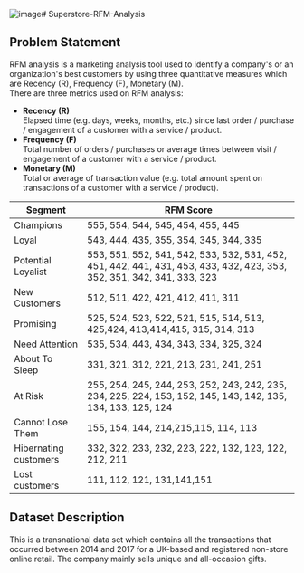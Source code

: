![image](https://github.com/nqnga-0502/Superstore-RFM-Analysis/assets/144922369/3d734596-3aad-4dfc-aa65-feea7fbf3a53)# Superstore-RFM-Analysis
## Problem Statement
RFM analysis is a marketing analysis tool used to identify a company's or an organization's best customers by using three quantitative measures 
which are Recency (R), Frequency (F), Monetary (M).
<br>
There are three metrics used on RFM analysis:

* **Recency (R)** <br>
   Elapsed time (e.g. days, weeks, months, etc.) since last order / purchase / engagement of a customer with a service / product.
* **Frequency (F)** <br>
  Total number of orders / purchases or average times between visit / engagement of a customer with a service / product.
* **Monetary (M)** <br>
  Total or average of transaction value (e.g. total amount spent on transactions of a customer with a service / product).

| Segment | RFM Score |
| ----------- | ----------- |
| Champions | 555, 554, 544, 545, 454, 455, 445 |
| Loyal | 543, 444, 435, 355, 354, 345, 344, 335 |
| Potential Loyalist |	553, 551, 552, 541, 542, 533, 532, 531, 452, 451, 442, 441, 431, 453, 433, 432, 423, 353, 352, 351, 342, 341, 333, 323 |
| New Customers |	512, 511, 422, 421, 412, 411, 311 |
| Promising |	525, 524, 523, 522, 521, 515, 514, 513, 425,424, 413,414,415, 315, 314, 313 |
| Need Attention |	535, 534, 443, 434, 343, 334, 325, 324 |
| About To Sleep |	331, 321, 312, 221, 213, 231, 241, 251 |
| At Risk |	255, 254, 245, 244, 253, 252, 243, 242, 235, 234, 225, 224, 153, 152, 145, 143, 142, 135, 134, 133, 125, 124 |
| Cannot Lose Them |	155, 154, 144, 214,215,115, 114, 113 |
| Hibernating customers | 332, 322, 233, 232, 223, 222, 132, 123, 122, 212, 211 |
| Lost customers |	111, 112, 121, 131,141,151 |


## Dataset Description
This is a transnational data set which contains all the transactions that occurred between 2014 and 2017 for a UK-based and registered non-store online retail. The company mainly sells unique and all-occasion gifts.


